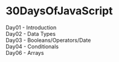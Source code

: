# 30DaysOfJavaScript

Day01 - Introduction  
Day02 - Data Types  
Day03 - Booleans/Operators/Date  
Day04 - Conditionals  
Day06 - Arrays  
